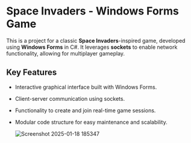 # Space Invaders - Windows Forms Game

This is a project for a classic **Space Invaders**-inspired game, developed using **Windows Forms** in C#. It leverages **sockets** to enable network functionality, allowing for multiplayer gameplay.

## Key Features
- Interactive graphical interface built with Windows Forms.
- Client-server communication using sockets.
- Functionality to create and join real-time game sessions.
- Modular code structure for easy maintenance and scalability.

  ![Screenshot 2025-01-18 185347](https://github.com/user-attachments/assets/d97b19e9-8a1c-4d4c-b869-8df705cd48a8)
